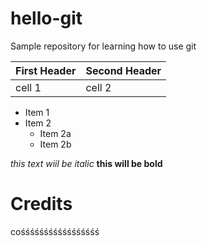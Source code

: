 # hello-git
Sample repository for learning how to use git

First Header | Second Header
------------ | -------------
cell 1 | cell 2

* Item 1
* Item 2
  * Item 2a
  * Item 2b

*this text wiil be italic*
**this will be bold**

# Credits

cośśśśśśśśśśśśśśśśś

